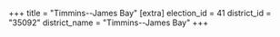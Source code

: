 +++
title = "Timmins--James Bay"
[extra]
election_id = 41
district_id = "35092"
district_name = "Timmins--James Bay"
+++
